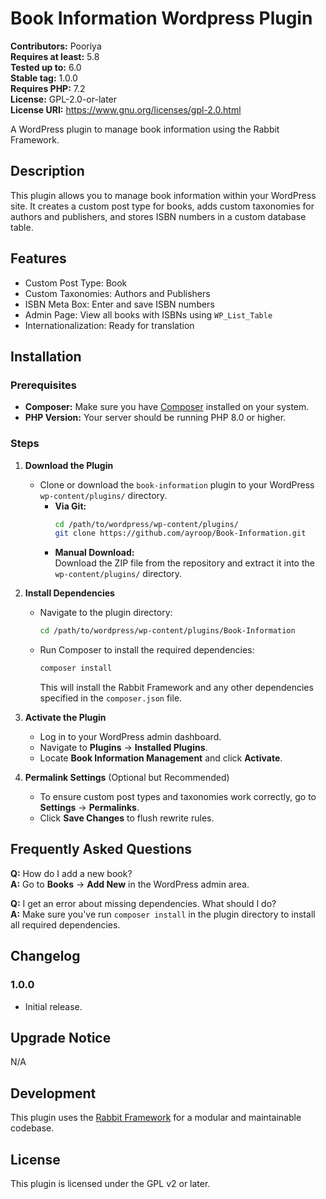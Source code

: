 # Book Information Wordpress Plugin

**Contributors:** Pooriya  
**Requires at least:** 5.8  
**Tested up to:** 6.0  
**Stable tag:** 1.0.0  
**Requires PHP:** 7.2  
**License:** GPL-2.0-or-later  
**License URI:** https://www.gnu.org/licenses/gpl-2.0.html  

A WordPress plugin to manage book information using the Rabbit Framework.

## Description

This plugin allows you to manage book information within your WordPress site. It creates a custom post type for books, adds custom taxonomies for authors and publishers, and stores ISBN numbers in a custom database table.

## Features

- Custom Post Type: Book
- Custom Taxonomies: Authors and Publishers
- ISBN Meta Box: Enter and save ISBN numbers
- Admin Page: View all books with ISBNs using `WP_List_Table`
- Internationalization: Ready for translation

## Installation

### Prerequisites

- **Composer:** Make sure you have [Composer](https://getcomposer.org/) installed on your system.
- **PHP Version:** Your server should be running PHP 8.0 or higher.

### Steps

1. **Download the Plugin**

   - Clone or download the `book-information` plugin to your WordPress `wp-content/plugins/` directory.
     - **Via Git:**  
       ```bash
       cd /path/to/wordpress/wp-content/plugins/
       git clone https://github.com/ayroop/Book-Information.git
       ```
     - **Manual Download:**  
       Download the ZIP file from the repository and extract it into the `wp-content/plugins/` directory.

2. **Install Dependencies**

   - Navigate to the plugin directory:
     ```bash
     cd /path/to/wordpress/wp-content/plugins/Book-Information
     ```
   - Run Composer to install the required dependencies:
     ```bash
     composer install
     ```
     This will install the Rabbit Framework and any other dependencies specified in the `composer.json` file.

3. **Activate the Plugin**

   - Log in to your WordPress admin dashboard.
   - Navigate to **Plugins** → **Installed Plugins**.
   - Locate **Book Information Management** and click **Activate**.

4. **Permalink Settings** (Optional but Recommended)

   - To ensure custom post types and taxonomies work correctly, go to **Settings** → **Permalinks**.
   - Click **Save Changes** to flush rewrite rules.

## Frequently Asked Questions

**Q:** How do I add a new book?  
**A:** Go to **Books** → **Add New** in the WordPress admin area.

**Q:** I get an error about missing dependencies. What should I do?  
**A:** Make sure you've run `composer install` in the plugin directory to install all required dependencies.

## Changelog

### 1.0.0

- Initial release.

## Upgrade Notice

N/A

## Development

This plugin uses the [Rabbit Framework](https://github.com/veronalabs/rabbit) for a modular and maintainable codebase.

## License

This plugin is licensed under the GPL v2 or later.
